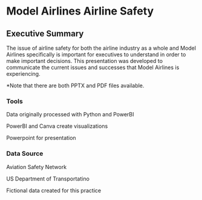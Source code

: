 # Model Airlines Airline Safety
## Executive Summary

The issue of airline safety for both the airline industry as a whole and Model Airlines specifically is important for executives to understand in order to make important decisions. This presentation was developed to communicate the current issues and successes that Model Airlines is experiencing.

*Note that there are both PPTX and PDF files available.

### Tools
Data originally processed with Python and PowerBI

PowerBI and Canva create visualizations

Powerpoint  for presentation

### Data Source
Aviation Safety Network

US Department of Transportatino

Fictional data created for this practice
